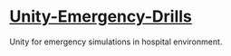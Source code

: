 # [Unity-Emergency-Drills](https://fd-col.github.io/posts/Unity-emergency-drills/)
Unity for emergency simulations in hospital environment.
